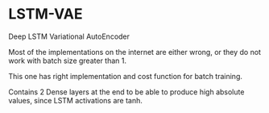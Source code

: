 # LSTM-VAE
Deep LSTM Variational AutoEncoder

Most of the implementations on the internet are either wrong, or they do not work with batch size greater than 1.

This one has right implementation and cost function for batch training.

Contains 2 Dense layers at the end to be able to produce high absolute values, since LSTM activations are tanh.
